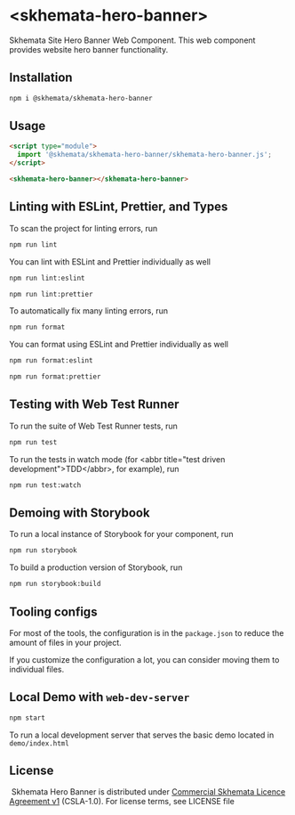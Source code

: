 # \<skhemata-hero-banner>

Skhemata Site Hero Banner Web Component. This web component provides website hero banner functionality.

## Installation
```bash
npm i @skhemata/skhemata-hero-banner
```

## Usage
```html
<script type="module">
  import '@skhemata/skhemata-hero-banner/skhemata-hero-banner.js';
</script>

<skhemata-hero-banner></skhemata-hero-banner>
```

## Linting with ESLint, Prettier, and Types
To scan the project for linting errors, run
```bash
npm run lint
```

You can lint with ESLint and Prettier individually as well
```bash
npm run lint:eslint
```
```bash
npm run lint:prettier
```

To automatically fix many linting errors, run
```bash
npm run format
```

You can format using ESLint and Prettier individually as well
```bash
npm run format:eslint
```
```bash
npm run format:prettier
```

## Testing with Web Test Runner
To run the suite of Web Test Runner tests, run
```bash
npm run test
```

To run the tests in watch mode (for &lt;abbr title=&#34;test driven development&#34;&gt;TDD&lt;/abbr&gt;, for example), run

```bash
npm run test:watch
```

## Demoing with Storybook
To run a local instance of Storybook for your component, run
```bash
npm run storybook
```

To build a production version of Storybook, run
```bash
npm run storybook:build
```


## Tooling configs

For most of the tools, the configuration is in the `package.json` to reduce the amount of files in your project.

If you customize the configuration a lot, you can consider moving them to individual files.

## Local Demo with `web-dev-server`
```bash
npm start
```
To run a local development server that serves the basic demo located in `demo/index.html`

## License
​
Skhemata Hero Banner is distributed under [Commercial Skhemata Licence Agreement v1](https://www.skhemata.com/license/csla-1.0) (CSLA-1.0). For license terms, see LICENSE file